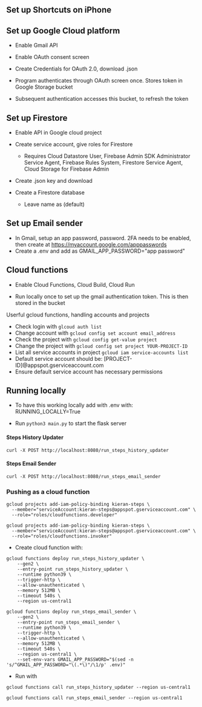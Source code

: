 ## Set up Shortcuts on iPhone


## Set up Google Cloud platform
- Enable Gmail API
- Enable OAuth consent screen
- Create Credentials for OAuth 2.0, download .json

- Program authenticates through OAuth screen once. Stores token in Google Storage bucket
- Subsequent authentication accesses this bucket, to refresh the token

## Set up Firestore
- Enable API in Google cloud project
- Create service account, give roles for Firestore
    - Requires Cloud Datastore User, Firebase Admin SDK Administrator Service Agent, 
    Firebase Rules System, Firestore Service Agent, Cloud Storage for Firebase Admin
- Create .json key and download

- Create a Firestore database
  - Leave name as (default)

## Set up Email sender
- In Gmail, setup an app password, password. 2FA needs to be enabled, then create at https://myaccount.google.com/apppasswords
- Create a .env and add as GMAIL_APP_PASSWORD="app password"


## Cloud functions
- Enable Cloud Functions, Cloud Build, Cloud Run

- Run locally once to set up the gmail authentication token. This is then stored in the bucket

Userful gcloud functions, handling accounts and projects
- Check login with `glcoud auth list`
- Change account with `gcloud config set account email_address`
- Check the project with `gcloud config get-value project`
- Change the project with `gcloud config set project YOUR-PROJECT-ID`
- List all service accounts in project `gcloud iam service-accounts list`
- Default service account should be: [PROJECT-ID]@appspot.gserviceaccount.com
- Ensure default service account has necessary permissions 

## Running locally
- To have this working locally add with .env with:
RUNNING_LOCALLY=True

- Run `python3 main.py` to start the flask server

#### Steps History Updater
`curl -X POST http://localhost:8080/run_steps_history_updater`

#### Steps Email Sender
`curl -X POST http://localhost:8080/run_steps_email_sender`

### Pushing as a cloud function
```
gcloud projects add-iam-policy-binding kieran-steps \
  --member="serviceAccount:kieran-steps@appspot.gserviceaccount.com" \
  --role="roles/cloudfunctions.developer"
```
```
gcloud projects add-iam-policy-binding kieran-steps \
  --member="serviceAccount:kieran-steps@appspot.gserviceaccount.com" \
  --role="roles/cloudfunctions.invoker"
```
- Create cloud function with:
```
gcloud functions deploy run_steps_history_updater \
    --gen2 \
    --entry-point run_steps_history_updater \
    --runtime python39 \
    --trigger-http \
    --allow-unauthenticated \
    --memory 512MB \
    --timeout 540s \
    --region us-central1
```

```
gcloud functions deploy run_steps_email_sender \
    --gen2 \
    --entry-point run_steps_email_sender \
    --runtime python39 \
    --trigger-http \
    --allow-unauthenticated \
    --memory 512MB \
    --timeout 540s \
    --region us-central1 \
    --set-env-vars GMAIL_APP_PASSWORD="$(sed -n 's/^GMAIL_APP_PASSWORD="\(.*\)"/\1/p' .env)"
```
- Run with
```
gcloud functions call run_steps_history_updater --region us-central1
```

```
gcloud functions call run_steps_email_sender --region us-central1
```